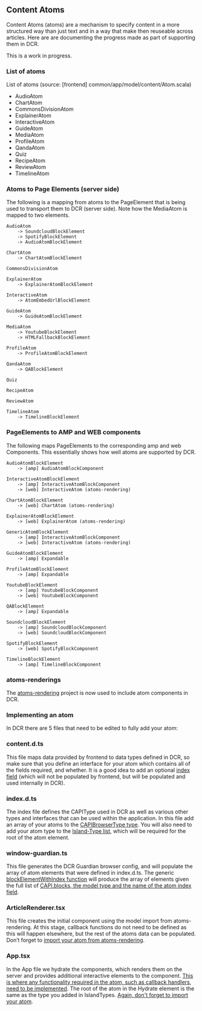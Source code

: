 ## Content Atoms

Content Atoms (atoms) are a mechanism to specify content in a more structured way than just text and in a way that make then reuseable across articles. Here are are documenting the progress made as part of supporting them in DCR.

This is a work in progress.

### List of atoms

List of atoms (source: [frontend] common/app/model/content/Atom.scala)

-   AudioAtom
-   ChartAtom
-   CommonsDivisionAtom
-   ExplainerAtom
-   InteractiveAtom
-   GuideAtom
-   MediaAtom
-   ProfileAtom
-   QandaAtom
-   Quiz
-   RecipeAtom
-   ReviewAtom
-   TimelineAtom

### Atoms to Page Elements (server side)

The following is a mapping from atoms to the PageElement that is being used to transport them to DCR (server side). Note how the MediaAtom is mapped to two elements.

```
AudioAtom
    -> SoundcloudBlockElement
    -> SpotifyBlockElement
    -> AudioAtomBlockElement

ChartAtom
    -> ChartAtomBlockElement

CommonsDivisionAtom

ExplainerAtom
	-> ExplainerAtomBlockElement

InteractiveAtom
    -> AtomEmbedUrlBlockElement

GuideAtom
    -> GuideAtomBlockElement

MediaAtom
    -> YoutubeBlockElement
    -> HTMLFallbackBlockElement

ProfileAtom
    -> ProfileAtomBlockElement

QandaAtom
    -> QABlockElement

Quiz

RecipeAtom

ReviewAtom

TimelineAtom
    -> TimelineBlockElement
```

### PageElements to AMP and WEB components

The following maps PageElements to the corresponding amp and web Components. This essentially shows how well atoms are supported by DCR.

```
AudioAtomBlockElement
    -> [amp] AudioAtomBlockComponent

InteractiveAtomBlockElement
    -> [amp] InteractiveAtomBlockComponent
    -> [web] InteractiveAtom (atoms-rendering)

ChartAtomBlockElement
    -> [web] ChartAtom (atoms-rendering)

ExplainerAtomBlockElement
	-> [web] ExplainerAtom (atoms-rendering)

GenericAtomBlockElement
    -> [amp] InteractiveAtomBlockComponent
    -> [web] InteractiveAtom (atoms-rendering)

GuideAtomBlockElement
    -> [amp] Expandable

ProfileAtomBlockElement
    -> [amp] Expandable

YoutubeBlockElement
    -> [amp] YoutubeBlockComponent
    -> [web] YoutubeBlockComponent

QABlockElement
    -> [amp] Expandable

SoundcloudBlockElement
    -> [amp] SoundcloudBlockComponent
    -> [web] SoundcloudBlockComponent

SpotifyBlockElement
    -> [web] SpotifyBlockComponent

TimelineBlockElement
    -> [amp] TimelineBlockComponent
```

### atoms-renderings

The [atoms-rendering](https://github.com/guardian/atoms-rendering) project is now used to include atom components in DCR.

### Implementing an atom

In DCR there are 5 files that need to be edited to fully add your atom:

### content.d.ts

This file maps data provided by frontend to data types defined in DCR, so make sure that you define an interface for your atom which contains all of the fields required, and whether. It is a good idea to add an optional [index field](https://github.com/guardian/dotcom-rendering/blob/main/src/lib/content.d.ts#L21) (which will not be populated by frontend, but will be populated and used internally in DCR).

### index.d.ts

The index file defines the CAPIType used in DCR as well as various other types and interfaces that can be used within the application. In this file add an array of your atoms to the [CAPIBrowserType type](https://github.com/guardian/dotcom-rendering/blob/main/index.d.ts#L359). You will also need to add your atom type to the [Island-Type list](https://github.com/guardian/dotcom-rendering/blob/main/index.d.ts#L666), which will be required for the root of the atom element.

### window-guardian.ts

This file generates the DCR Guardian browser config, and will populate the array of atom elements that were defined in index.d.ts. The generic [blockElementWithIndex function](https://github.com/guardian/dotcom-rendering/blob/main/src/model/window-guardian.ts#L72) will produce the array of elements given the full list of [CAPI.blocks, the model type and the name of the atom index field](https://github.com/guardian/dotcom-rendering/blob/main/src/model/window-guardian.ts#L190).

### ArticleRenderer.tsx

This file creates the initial component using the model import from atoms-rendering. At this stage, callback functions do not need to be defined as this will happen elsewhere, but the rest of the atoms data can be populated. Don’t forget to [import your atom from atoms-rendering](https://github.com/guardian/dotcom-rendering/blob/main/src/web/lib/ArticleRenderer.tsx#L29).

### App.tsx

In the App file we hydrate the components, which renders them on the server and provides additional interactive elements to the component. [This is where any functionality required in the atom, such as callback handlers, need to be implemented](https://github.com/guardian/dotcom-rendering/blob/main/src/web/components/App.tsx#L430). The root of the atom in the Hydrate element is the same as the type you added in IslandTypes. [Again, don't forget to import your atom](https://github.com/guardian/dotcom-rendering/blob/main/src/web/components/App.tsx#L20).
